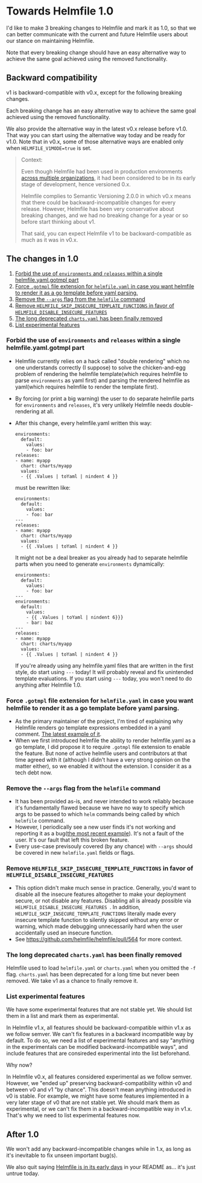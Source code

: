 # Towards Helmfile 1.0

I'd like to make 3 breaking changes to Helmfile and mark it as 1.0, so that we can better communicate with the current and future Helmfile users about our stance on maintaining Helmfile.

Note that every breaking change should have an easy alternative way to achieve the same goal achieved using the removed functionality.

## Backward compatibility

v1 is backward-compatible with v0.x, except for the following breaking changes.

Each breaking change has an easy alternative way to achieve the same goal achieved using the removed functionality.

We also provide the alternative way in the latest v0.x release before v1.0. That way you can start using the alternative way today and be ready for v1.0. Note that in v0.x, some of those alternative ways are enabled only when `HELMFILE_V1MODE=true` is set.

> Context:
>
> Even though Helmfile had been used in production environments [across multiple organizations](USERS.md), it had been considered to be in its early stage of development, hence versioned 0.x.
>
> Helmfile complies to Semantic Versioning 2.0.0 in which v0.x means that there could be backward-incompatible changes for every release. However, Helmfile has been very conservative about breaking changes, and we had no breaking change for a year or so before start thinking about v1.
>
> That said, you can expect Helmfile v1 to be backward-compatible as much as it was in v0.x.

## The changes in 1.0

1. [Forbid the use of `environments` and `releases` within a single helmfile.yaml.gotmpl part](#forbid-the-use-of-environments-and-releases-within-a-single-helmfileyamlgotmpl-part)
2. [Force `.gotmpl` file extension for `helmfile.yaml` in case you want helmfile to render it as a go template before yaml parsing.](#force-gotmpl-file-extension-for-helmfileyaml-in-case-you-want-helmfile-to-render-it-as-a-go-template-before-yaml-parsing)
3. [Remove the `--args` flag from the `helmfile` command](#remove-the---args-flag-from-the-helmfile-command)
4. [Remove `HELMFILE_SKIP_INSECURE_TEMPLATE_FUNCTIONS` in favor of `HELMFILE_DISABLE_INSECURE_FEATURES`](#remove-helmfile_skip_insecure_template_functions-in-favor-of-helmfile_disable_insecure_features)
5. [The long deprecated `charts.yaml` has been finally removed](#the-long-deprecated-chartsyaml-has-been-finally-removed)
6. [List experimental features](#list-experimental-features)

### Forbid the use of `environments` and `releases` within a single helmfile.yaml.gotmpl part

  - Helmfile currently relies on a hack called "double rendering" which no one understands correctly (I suppose) to solve the chicken-and-egg problem of rendering the helmfile template(which requires helmfile to parse `environments` as yaml first) and parsing the rendered helmfile as yaml(which requires helmfile to render the template first).
  - By forcing (or print a big warning) the user to do separate helmfile parts for `environments` and `releases`, it's very unlikely Helmfile needs double-rendering at all.
  - After this change, every helmfile.yaml written this way:

        environments:
          default:
            values:
            - foo: bar
        releases:
        - name: myapp
          chart: charts/myapp
          values:
          - {{ .Values | toYaml | nindent 4 }}

    must be rewritten like:

        environments:
          default:
            values:
            - foo: bar
        ---
        releases:
        - name: myapp
          chart: charts/myapp
          values:
          - {{ .Values | toYaml | nindent 4 }}

    It might not be a deal breaker as you already had to separate helmfile parts when you need to generate `environments` dynamically:

        environments:
          default:
            values:
            - foo: bar
        ---
        environments:
          default:
            values:
            - {{ .Values | toYaml | nindent 6}}}
            - bar: baz
        ---
        releases:
        - name: myapp
          chart: charts/myapp
          values:
          - {{ .Values | toYaml | nindent 4 }}

    If you're already using any helmfile.yaml files that are written in the first style, do start using `---` today! It will probably reveal and fix unintended template evaluations. If you start using `---` today, you won't need to do anything after Helmfile 1.0.

### Force `.gotmpl` file extension for `helmfile.yaml` in case you want helmfile to render it as a go template before yaml parsing.

  - As the primary maintainer of the project, I'm tired of explaining why Helmfile renders go template expressions embedded in a yaml comment. [The latest example of it](https://github.com/helmfile/helmfile/issues/127).
  - When we first introduced helmfile the ability to render helmfile.yaml as a go template, I did propose it to require `.gotmpl` file extension to enable the feature. But none of active helmfile users and contributors at that time agreed with it (although I didn't have a very strong opinion on the matter either), so we enabled it without the extension. I consider it as a tech debt now.

### Remove the `--args` flag from the `helmfile` command

  - It has been provided as-is, and never intended to work reliably because it's fundamentally flawed because we have no way to specify which args to be passed to which `helm` commands being called by which `helmfile` command.
  - However, I periodically see a new user finds it's not working and reporting it as a bug([the most recent example](https://github.com/roboll/helmfile/issues/2034#issuecomment-1147059088)). It's not a fault of the user. It's our fault that left this broken feature.
  - Every use-case previsouly covered (by any chance) with `--args` should be covered in new `helmfile.yaml` fields or flags.

### Remove `HELMFILE_SKIP_INSECURE_TEMPLATE_FUNCTIONS` in favor of `HELMFILE_DISABLE_INSECURE_FEATURES`

  - This option didn't make much sense in practice. Generally, you'd want to disable all the insecure features altogether to make your deployment secure, or not disable any features. Disabling all is already possible via `HELMFILE_DISABLE_INSECURE_FEATURES `. In addition, `HELMFILE_SKIP_INSECURE_TEMPLATE_FUNCTIONS` literally made every insecure template function to silently skipped without any error or warning, which made debugging unnecessarily hard when the user accidentally used an insecure function.
  - See https://github.com/helmfile/helmfile/pull/564 for more context.

### The long deprecated `charts.yaml` has been finally removed

Helmfile used to load `helmfile.yaml` or `charts.yaml` when you omitted the `-f` flag. `charts.yaml` has been deprecated for a long time but never been removed. We take v1 as a chance to finally remove it.

### List experimental features

We have some experimental features that are not stable yet. We should list them in a list and mark them as experimental.

In Helmfile v1.x, all features should be backward-compatible within v1.x as we follow semver. We can't fix features in a backward incompatible way by default. To do so, we need a list of experimental features and say "anything in the experimentals can be modified backward-incompatible ways", and include features that are consireded experimental into the list beforehand.

Why now?

In Helmfile v0.x, all features considered experimental as we follow semver. However, we "ended up" preserving backward-compatibility within v0 and between v0 and v1 "by chance". This doesn't mean anything
introduced in v0 is stable. For example, we might have some features implemented in a very later stage of v0 that are not stable yet. We should mark them as experimental, or we can't fix them in a backward-incompatible way in v1.x. That's why we need to list experimental features now.

## After 1.0

We won't add any backward-incompatible changes while in 1.x, as long as it's inevitable to fix unseen important bug(s).

We also quit saying [Helmfile is in its early days](https://github.com/helmfile/helmfile#status) in your README as... it's just untrue today.
